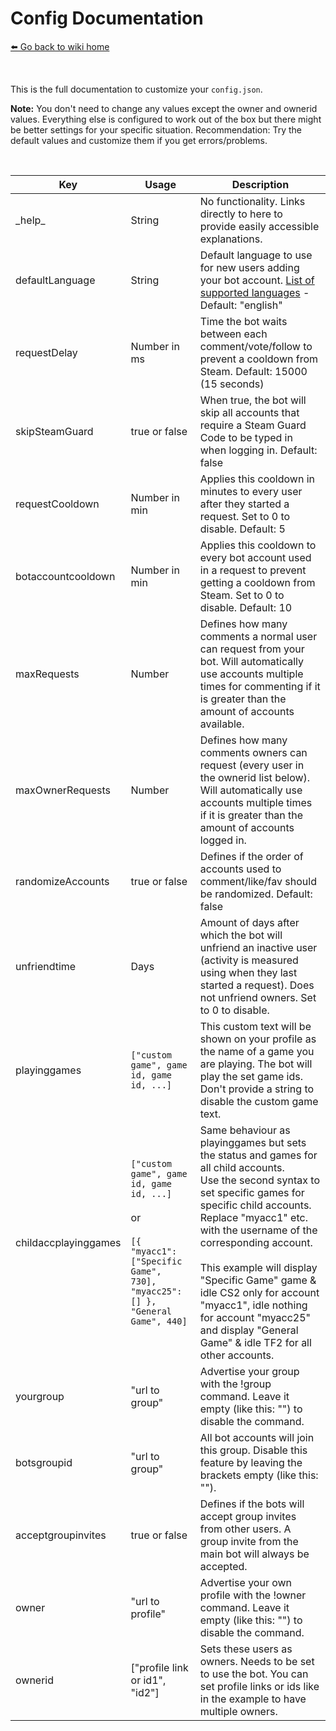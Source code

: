 # Config Documentation
[⬅️ Go back to wiki home](./#readme)

&nbsp;

This is the full documentation to customize your `config.json`.  
  
**Note:** You don't need to change any values except the owner and ownerid values. Everything else is configured to work out of the box but there might be better settings for your specific situation. Recommendation: Try the default values and customize them if you get errors/problems.  

&nbsp; 
  
| Key           | Usage            | Description  |
| ------------- | ---------------- | ------------ |
| \_help\_ | String | No functionality. Links directly to here to provide easily accessible explanations. |
| defaultLanguage | String | Default language to use for new users adding your bot account. [List of supported languages](/src/data/lang/) - Default: "english" |
| requestDelay  | Number in ms | Time the bot waits between each comment/vote/follow to prevent a cooldown from Steam. Default: 15000 (15 seconds) |
| skipSteamGuard | true or false | When true, the bot will skip all accounts that require a Steam Guard Code to be typed in when logging in. Default: false |
| requestCooldown | Number in min | Applies this cooldown in minutes to every user after they started a request. Set to 0 to disable. Default: 5 |
| botaccountcooldown | Number in min | Applies this cooldown to every bot account used in a request to prevent getting a cooldown from Steam. Set to 0 to disable. Default: 10 |
| maxRequests | Number | Defines how many comments a normal user can request from your bot. Will automatically use accounts multiple times for commenting if it is greater than the amount of accounts available. |
| maxOwnerRequests | Number | Defines how many comments owners can request (every user in the ownerid list below). Will automatically use accounts multiple times if it is greater than the amount of accounts logged in. |
| randomizeAccounts | true or false | Defines if the order of accounts used to comment/like/fav should be randomized. Default: false |
| unfriendtime | Days | Amount of days after which the bot will unfriend an inactive user (activity is measured using when they last started a request). Does not unfriend owners. Set to 0 to disable. |
| playinggames | `["custom game", game id, game id, ...]` | This custom text will be shown on your profile as the name of a game you are playing. The bot will play the set game ids. Don't provide a string to disable the custom game text. |
| childaccplayinggames | `["custom game", game id, game id, ...]` <br><br> or <br><br> `[{ "myacc1": ["Specific Game", 730], "myacc25": [] }, "General Game", 440]` | Same behaviour as playinggames but sets the status and games for all child accounts.<br>Use the second syntax to set specific games for specific child accounts.<br>Replace "myacc1" etc. with the username of the corresponding account.<br><br>This example will display "Specific Game" game & idle CS2 only for account "myacc1", idle nothing for account "myacc25" and display "General Game" & idle TF2 for all other accounts. |
| yourgroup | "url to group" | Advertise your group with the !group command. Leave it empty (like this: "") to disable the command. |
| botsgroupid | "url to group" | All bot accounts will join this group. Disable this feature by leaving the brackets empty (like this: ""). |
| acceptgroupinvites | true or false | Defines if the bots will accept group invites from other users. A group invite from the main bot will always be accepted. |
| owner | "url to profile" | Advertise your own profile with the !owner command. Leave it empty (like this: "") to disable the command. |
| ownerid | ["profile link or id1", "id2"] | Sets these users as owners. Needs to be set to use the bot. You can set profile links or ids like in the example to have multiple owners. |
